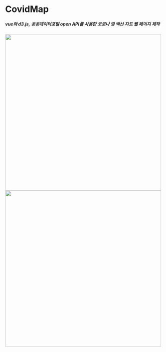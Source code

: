 # CovidMap

##### vue와 d3.js, 공공데이터포털 open API를 사용한 코로나 및 백신 지도 웹 페이지 제작

<img src="https://github.com/de110/CovidMap/assets/67581448/a9be0150-e8cd-41f9-a9d2-51702c706662" width="500">
</br>
<img src="https://github.com/de110/CovidMap/assets/67581448/f58a09ef-3113-42e7-a348-f3c281685d12" width="500">
